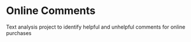 # Online Comments
Text analysis project to identify helpful and unhelpful comments for online purchases
